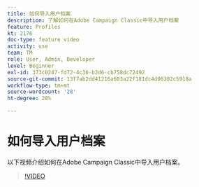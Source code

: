 ```yaml
---
title: 如何导入用户档案
description: 了解如何在Adobe Campaign Classic中导入用户档案
feature: Profiles
kt: 2176
doc-type: feature video
activity: use
team: TM
role: User, Admin, Developer
level: Beginner
exl-id: 373c0247-fd72-4c36-b2d6-cb758dc72492
source-git-commit: 13f7ab2dd41216a603a22f181dc4d06302c5918a
workflow-type: tm+mt
source-wordcount: '28'
ht-degree: 28%

---
```


# 如何导入用户档案

以下视频介绍如何在Adobe Campaign Classic中导入用户档案。

>[!VIDEO](https://video.tv.adobe.com/v/25608?quality=12&learn=on)
